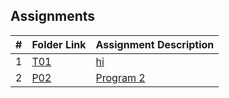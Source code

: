 ##  Assignments

|   #   | Folder Link | Assignment Description |
| :---: | ----------- | ---------------------- |
|   1   | [T01](./T01/README.md)      | [hi](./T01/README.md)          |
|   2   | [P02](./P02/README.md)     | [Program 2](./P02/README.md)   |
